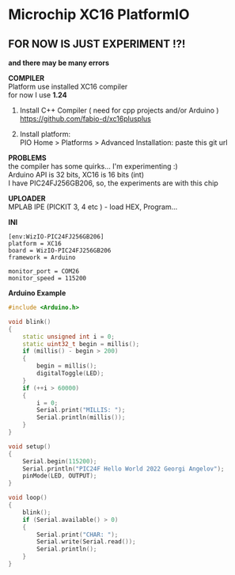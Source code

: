 # Microchip XC16 PlatformIO

## FOR NOW IS JUST EXPERIMENT !?! <br> 
**and there may be many errors**


**COMPILER**<br>
Platform use installed XC16 compiler<br>
for now I use **1.24**

1. Install C++ Compiler ( need for cpp projects and/or Arduino )<br>
https://github.com/fabio-d/xc16plusplus

2. Install platform:<br>
PIO Home > Platforms > Advanced Installation: paste this git url

**PROBLEMS**<br>
the compiler has some quirks... I'm experimenting :)<br>
Arduino API is 32 bits, XC16 is 16 bits (int)<br>
I have PIC24FJ256GB206, so, the experiments are with this chip<br>

**UPLOADER**<br>
MPLAB IPE (PICKIT 3, 4 etc ) - load HEX, Program...

**INI**
```
[env:WizIO-PIC24FJ256GB206]
platform = XC16
board = WizIO-PIC24FJ256GB206
framework = Arduino

monitor_port = COM26
monitor_speed = 115200
```

**Arduino Example**
```cpp
#include <Arduino.h>

void blink()
{
    static unsigned int i = 0;
    static uint32_t begin = millis();
    if (millis() - begin > 200)
    {
        begin = millis();
        digitalToggle(LED);
    }
    if (++i > 60000)
    {
        i = 0;
        Serial.print("MILLIS: ");
        Serial.println(millis());
    }
}

void setup()
{
    Serial.begin(115200);
    Serial.println("PIC24F Hello World 2022 Georgi Angelov");
    pinMode(LED, OUTPUT);
}

void loop()
{
    blink();
    if (Serial.available() > 0)
    {
        Serial.print("CHAR: ");
        Serial.write(Serial.read());
        Serial.println();
    }
}
```
